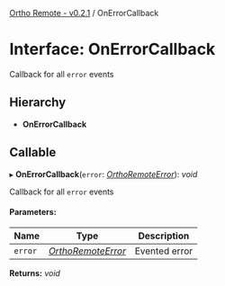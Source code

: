 [Ortho Remote - v0.2.1](../README.md) / OnErrorCallback

# Interface: OnErrorCallback

Callback for all `error` events

## Hierarchy

* **OnErrorCallback**

## Callable

▸ **OnErrorCallback**(`error`: [*OrthoRemoteError*](../classes/orthoremoteerror.md)): *void*

Callback for all `error` events

#### Parameters:

Name | Type | Description |
------ | ------ | ------ |
`error` | [*OrthoRemoteError*](../classes/orthoremoteerror.md) | Evented error    |

**Returns:** *void*
